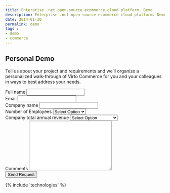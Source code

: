 ```yaml
---
title: Enterprise .net open-source ecommerce cloud platform. Demo
description: Enterprise .net open-source ecommerce cloud platform. Demo
date: 2014-01-30
permalink: demo
tags : 
- demo
- commerce
---
```

<article role="main" class="main">
	<div class="partner __responsive">
		<h1 class="head-title">Personal Demo</h1>
		<p class="text">Tell us about your project and requirements and we’ll organize a personalized walk-through of Virto Commerce for you and your colleagues in ways to best address your needs.</p>
		<div class="columns">
			<div class="column">
				<div class="block">
					<form class="fixed" action="">
						<input type="hidden" value="Signup for Personal Demo" name="Subject" />
						<input type="hidden" value="true" name="IsResend" />
						<input type="hidden" value="/thank-you-demo" name="RedirectUrl" />
						<div class="control-group">
							<label for="fullName">Full name</label>
							<input type="text" name="FullName" class="form-input" required>
						</div>
						<div class="control-group">
							<label for="email">Email</label>
							<input type="text" name="To" class="form-input">
						</div>
						<div class="control-group">
							<label for="email">Company name</label>
							<input type="text" name="CompanyName" class="form-input" required>
						</div>
						<div class="control-group">
							<label for="company">Number of Employees</label>
							<select type="text" name="NumberOfEmployees" class="form-input" required>
								<option value="">Select Option</option>
								<option value="1">Less than 10</option>
								<option value="11">10 to 100</option>
								<option value="101">101 to 300</option>
								<option value="301">301 to 500</option>
								<option value="501">501 to 1000</option>
								<option value="1001">1000 or more</option>
							</select>
						</div>
						<div class="control-group">
							<label for="web">Company total annual revenue</label>
							<select type="text" name="CompanyTotalAnnualRevenue" class="form-input" required>
								<option value="">Select Option</option>
								<option value="1k">Less than $500K</option>
								<option value="501k">$500K - $1M</option>
								<option value="1001k">$1M - $10M</option>
								<option value="10001k">$10M - $25M</option>
								<option value="25001k">$25M - $50M</option>
								<option value="50001k">$50M - $100M</option>
								<option value="100001k">$100M - $500M</option>
								<option value="500001k">Greater than $500M<</option>
							</select>
						</div>
						<div class="control-group">
							<label for="descr">Comments</label>
							<textarea rows="10" cols="30" name="Comments" class="form-text" required></textarea>
						</div>
						<div class="control-group">
							<button class="button fill" type="submit">Send Request</button>
						</div>
					</form>
				</div>
			</div>
		</div>
	</div>
	{% include 'technologies' %}
</article>
